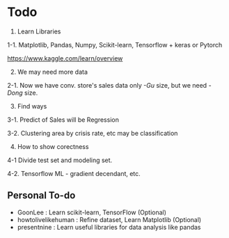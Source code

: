 # Todo
1. Learn Libraries

1-1. Matplotlib, Pandas, Numpy, Scikit-learn, Tensorflow + keras or Pytorch

https://www.kaggle.com/learn/overview

2. We may need more data

2-1. Now we have conv. store's sales data only _-Gu_ size, but we need _-Dong_ size.

3. Find ways

3-1. Predict of Sales will be Regression

3-2. Clustering area by crisis rate, etc may be classification

4. How to show corectness

4-1 Divide test set and modeling set.

4-2. Tensorflow ML - gradient decendant, etc.

## Personal To-do
* GoonLee : Learn scikit-learn, TensorFlow (Optional)
* howtolivelikehuman : Refine dataset, Learn Matplotlib (Optional)
* presentnine : Learn useful libraries for data analysis like pandas
